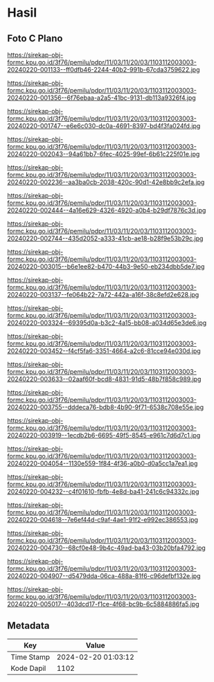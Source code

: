 # Hasil

## Foto C Plano

https://sirekap-obj-formc.kpu.go.id/3f76/pemilu/pdpr/11/03/11/20/03/1103112003003-20240220-001133--ff0dfb46-2244-40b2-991b-67cda3759622.jpg

https://sirekap-obj-formc.kpu.go.id/3f76/pemilu/pdpr/11/03/11/20/03/1103112003003-20240220-001356--6f76ebaa-a2a5-41bc-9131-db113a9326f4.jpg

https://sirekap-obj-formc.kpu.go.id/3f76/pemilu/pdpr/11/03/11/20/03/1103112003003-20240220-001747--e6e6c030-dc0a-4691-8397-bd4f3fa024fd.jpg

https://sirekap-obj-formc.kpu.go.id/3f76/pemilu/pdpr/11/03/11/20/03/1103112003003-20240220-002043--94a61bb7-6fec-4025-99ef-6b61c225f01e.jpg

https://sirekap-obj-formc.kpu.go.id/3f76/pemilu/pdpr/11/03/11/20/03/1103112003003-20240220-002236--aa3ba0cb-2038-420c-90d1-42e8bb9c2efa.jpg

https://sirekap-obj-formc.kpu.go.id/3f76/pemilu/pdpr/11/03/11/20/03/1103112003003-20240220-002444--4a16e629-4326-4920-a0b4-b29df7876c3d.jpg

https://sirekap-obj-formc.kpu.go.id/3f76/pemilu/pdpr/11/03/11/20/03/1103112003003-20240220-002744--435d2052-a333-41cb-ae18-b28f9e53b29c.jpg

https://sirekap-obj-formc.kpu.go.id/3f76/pemilu/pdpr/11/03/11/20/03/1103112003003-20240220-003015--b6e1ee82-b470-44b3-9e50-eb234dbb5de7.jpg

https://sirekap-obj-formc.kpu.go.id/3f76/pemilu/pdpr/11/03/11/20/03/1103112003003-20240220-003137--fe064b22-7a72-442a-a16f-38c8efd2e628.jpg

https://sirekap-obj-formc.kpu.go.id/3f76/pemilu/pdpr/11/03/11/20/03/1103112003003-20240220-003324--69395d0a-b3c2-4a15-bb08-a034d65e3de6.jpg

https://sirekap-obj-formc.kpu.go.id/3f76/pemilu/pdpr/11/03/11/20/03/1103112003003-20240220-003452--f4cf5fa6-3351-4664-a2c6-81cce94e030d.jpg

https://sirekap-obj-formc.kpu.go.id/3f76/pemilu/pdpr/11/03/11/20/03/1103112003003-20240220-003633--02aaf60f-bcd8-4831-91d5-48b7f858c989.jpg

https://sirekap-obj-formc.kpu.go.id/3f76/pemilu/pdpr/11/03/11/20/03/1103112003003-20240220-003755--dddeca76-bdb8-4b90-9f71-6538c708e55e.jpg

https://sirekap-obj-formc.kpu.go.id/3f76/pemilu/pdpr/11/03/11/20/03/1103112003003-20240220-003919--1ecdb2b6-6695-49f5-8545-e961c7d6d7c1.jpg

https://sirekap-obj-formc.kpu.go.id/3f76/pemilu/pdpr/11/03/11/20/03/1103112003003-20240220-004054--1130e559-1f84-4f36-a0b0-d0a5cc1a7ea1.jpg

https://sirekap-obj-formc.kpu.go.id/3f76/pemilu/pdpr/11/03/11/20/03/1103112003003-20240220-004232--c4f01610-fbfb-4e8d-ba41-241c6c94332c.jpg

https://sirekap-obj-formc.kpu.go.id/3f76/pemilu/pdpr/11/03/11/20/03/1103112003003-20240220-004618--7e6ef44d-c9af-4ae1-91f2-e992ec386553.jpg

https://sirekap-obj-formc.kpu.go.id/3f76/pemilu/pdpr/11/03/11/20/03/1103112003003-20240220-004730--68cf0e48-9b4c-49ad-ba43-03b20bfa4792.jpg

https://sirekap-obj-formc.kpu.go.id/3f76/pemilu/pdpr/11/03/11/20/03/1103112003003-20240220-004907--d5479dda-06ca-488a-81f6-c96defbf132e.jpg

https://sirekap-obj-formc.kpu.go.id/3f76/pemilu/pdpr/11/03/11/20/03/1103112003003-20240220-005017--403dcd17-f1ce-4f68-bc9b-6c5884886fa5.jpg


## Metadata

| Key        | Value               |
| ---------- | ------------------- |
| Time Stamp | 2024-02-20 01:03:12 |
| Kode Dapil | 1102                |




